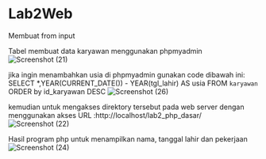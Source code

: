 # Lab2Web
Membuat from input

Tabel membuat data karyawan menggunakan phpmyadmin
![Screenshot (21)](https://user-images.githubusercontent.com/127826461/227115872-a180dcc3-fee4-4c3b-b181-af12712e18be.png)

jika ingin menambahkan usia di phpmyadmin gunakan code dibawah ini:
SELECT *,YEAR(CURRENT_DATE()) - YEAR(tgl_lahir) AS usia FROM `karyawan` ORDER by id_karyawan DESC
![Screenshot (26)](https://user-images.githubusercontent.com/127826461/227117605-f995946b-b497-4d0d-98ce-475996f67c71.png)

kemudian untuk mengakses direktory tersebut pada web server dengan menggunakan akses URL :http://localhost/lab2_php_dasar/
![Screenshot (22)](https://user-images.githubusercontent.com/127826461/227116930-73e9fa8d-3f9c-4d90-9b7b-7d60920a7db3.png)

Hasil program php untuk menampilkan nama, tanggal lahir dan pekerjaan
![Screenshot (24)](https://user-images.githubusercontent.com/127826461/227118085-29d76bda-1752-4f4a-b833-56f88f6ebf0e.png)
